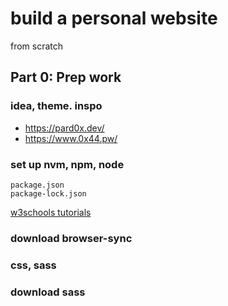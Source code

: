 # build a personal website
from scratch

## Part 0: Prep work

### idea, theme. inspo
* https://pard0x.dev/
* https://www.0x44.pw/

### set up nvm, npm, node
```
package.json
package-lock.json
```

[w3schools tutorials](https://www.w3schools.com/html/html_basic.asp)


### download browser-sync

### css, sass

### download sass